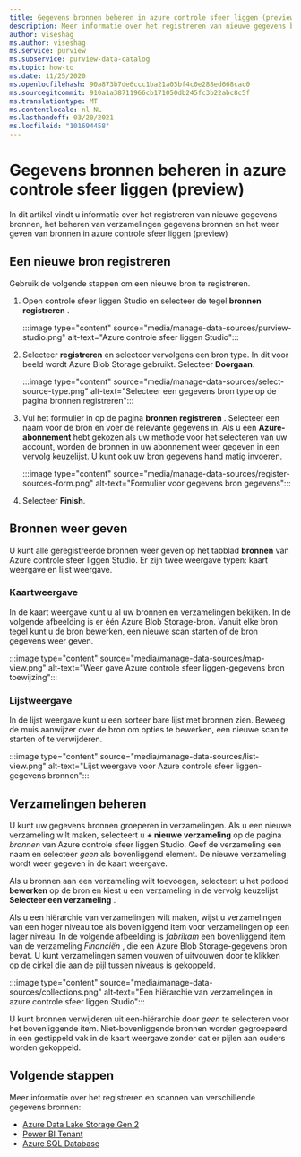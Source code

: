 ```yaml
---
title: Gegevens bronnen beheren in azure controle sfeer liggen (preview)
description: Meer informatie over het registreren van nieuwe gegevens bronnen, het beheren van verzamelingen gegevens bronnen en het weer geven van bronnen in azure controle sfeer liggen (preview).
author: viseshag
ms.author: viseshag
ms.service: purview
ms.subservice: purview-data-catalog
ms.topic: how-to
ms.date: 11/25/2020
ms.openlocfilehash: 90a873b7de6ccc1ba21a05bf4c0e288ed668cac0
ms.sourcegitcommit: 910a1a38711966cb171050db245fc3b22abc8c5f
ms.translationtype: MT
ms.contentlocale: nl-NL
ms.lasthandoff: 03/20/2021
ms.locfileid: "101694458"
---
```

# <a name="manage-data-sources-in-azure-purview-preview"></a>Gegevens bronnen beheren in azure controle sfeer liggen (preview)

In dit artikel vindt u informatie over het registreren van nieuwe gegevens bronnen, het beheren van verzamelingen gegevens bronnen en het weer geven van bronnen in azure controle sfeer liggen (preview)

## <a name="register-a-new-source"></a>Een nieuwe bron registreren

Gebruik de volgende stappen om een nieuwe bron te registreren.

1. Open controle sfeer liggen Studio en selecteer de tegel **bronnen registreren** .

   :::image type="content" source="media/manage-data-sources/purview-studio.png" alt-text="Azure controle sfeer liggen Studio":::

1. Selecteer **registreren** en selecteer vervolgens een bron type. In dit voor beeld wordt Azure Blob Storage gebruikt. Selecteer **Doorgaan**.

   :::image type="content" source="media/manage-data-sources/select-source-type.png" alt-text="Selecteer een gegevens bron type op de pagina bronnen registreren":::

1. Vul het formulier in op de pagina **bronnen registreren** . Selecteer een naam voor de bron en voer de relevante gegevens in. Als u een **Azure-abonnement** hebt gekozen als uw methode voor het selecteren van uw account, worden de bronnen in uw abonnement weer gegeven in een vervolg keuzelijst. U kunt ook uw bron gegevens hand matig invoeren.

   :::image type="content" source="media/manage-data-sources/register-sources-form.png" alt-text="Formulier voor gegevens bron gegevens":::

1. Selecteer **Finish**.

## <a name="view-sources"></a>Bronnen weer geven

U kunt alle geregistreerde bronnen weer geven op het tabblad **bronnen** van Azure controle sfeer liggen Studio. Er zijn twee weergave typen: kaart weergave en lijst weergave.

### <a name="map-view"></a>Kaartweergave

In de kaart weergave kunt u al uw bronnen en verzamelingen bekijken. In de volgende afbeelding is er één Azure Blob Storage-bron. Vanuit elke bron tegel kunt u de bron bewerken, een nieuwe scan starten of de bron gegevens weer geven.

:::image type="content" source="media/manage-data-sources/map-view.png" alt-text="Weer gave Azure controle sfeer liggen-gegevens bron toewijzing":::

### <a name="list-view"></a>Lijstweergave

In de lijst weergave kunt u een sorteer bare lijst met bronnen zien. Beweeg de muis aanwijzer over de bron om opties te bewerken, een nieuwe scan te starten of te verwijderen.

:::image type="content" source="media/manage-data-sources/list-view.png" alt-text="Lijst weergave voor Azure controle sfeer liggen-gegevens bronnen":::

## <a name="manage-collections"></a>Verzamelingen beheren

U kunt uw gegevens bronnen groeperen in verzamelingen. Als u een nieuwe verzameling wilt maken, selecteert u **+ nieuwe verzameling** op de pagina *bronnen* van Azure controle sfeer liggen Studio. Geef de verzameling een naam en selecteer *geen* als bovenliggend element. De nieuwe verzameling wordt weer gegeven in de kaart weergave.

Als u bronnen aan een verzameling wilt toevoegen, selecteert u het potlood **bewerken** op de bron en kiest u een verzameling in de vervolg keuzelijst **Selecteer een verzameling** .

Als u een hiërarchie van verzamelingen wilt maken, wijst u verzamelingen van een hoger niveau toe als bovenliggend item voor verzamelingen op een lager niveau. In de volgende afbeelding is *fabrikam* een bovenliggend item van de verzameling *Financiën* , die een Azure Blob Storage-gegevens bron bevat. U kunt verzamelingen samen vouwen of uitvouwen door te klikken op de cirkel die aan de pijl tussen niveaus is gekoppeld.

:::image type="content" source="media/manage-data-sources/collections.png" alt-text="Een hiërarchie van verzamelingen in azure controle sfeer liggen Studio":::

U kunt bronnen verwijderen uit een-hiërarchie door *geen* te selecteren voor het bovenliggende item. Niet-bovenliggende bronnen worden gegroepeerd in een gestippeld vak in de kaart weergave zonder dat er pijlen aan ouders worden gekoppeld.

## <a name="next-steps"></a>Volgende stappen

Meer informatie over het registreren en scannen van verschillende gegevens bronnen:

* [Azure Data Lake Storage Gen 2](register-scan-adls-gen2.md)
* [Power BI Tenant](register-scan-power-bi-tenant.md)
* [Azure SQL Database](register-scan-azure-sql-database.md)
